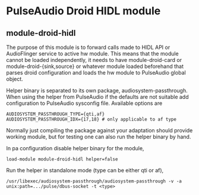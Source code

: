 PulseAudio Droid HIDL module
============================

module-droid-hidl
-----------------

The purpose of this module is to forward calls made to HIDL API or
AudioFlinger service to active hw module. This means that the module
cannot be loaded independently, it needs to have module-droid-card
or module-droid-{sink,source} or whatever module loaded beforehand
that parses droid configuration and loads the hw module to
PulseAudio global object.

Helper binary is separated to its own package, audiosystem-passthrough.
When using the helper from PulseAudio if the defaults are not suitable
add configuration to PulseAudio sysconfig file. Available options are

    AUDIOSYSTEM_PASSTHROUGH_TYPE={qti,af}
    AUDIOSYSTEM_PASSTHROUGH_IDX={17,18} # only applicable to af type

Normally just compiling the package against your adaptation should
provide working module, but for testing one can also run the helper
binary by hand.

In pa configuration disable helper binary for the module,

    load-module module-droid-hidl helper=false

Run the helper in standalone mode (type can be either qti or af),

    /usr/libexec/audiosystem-passthrough/audiosystem-passthrough -v -a unix:path=.../pulse/dbus-socket -t <type>
